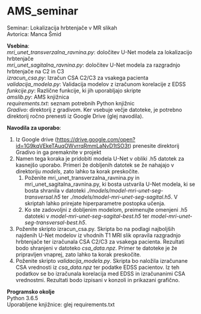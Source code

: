 # AMS_seminar
Seminar: Lokalizacija hrbtenjače v MR slikah  
Avtorica: Manca Šmid  

**Vsebina**:  
*mri_unet_transverzalna_ravnina.py*: določitev U-Net modela za lokalizacijo hrbtenjače  
*mri_unet_sagitalna_ravnina.py*: določitev U-Net modela za razgradnjo hrbtenjače na C2 in C3  
*izracun_csa.py*: Izračun CSA C2/C3 za vsakega pacienta  
*validacija_modela.py*: Validacija modelov z izračunom korelacije z EDSS  
*funkcije.py*: Različne funkcije, ki jih uporabljajo skripte  
*amslib.py*: AMS knjižnica  
*requirements.txt*: seznam potrebnih Python knjižnic  
*Gradivo*: direktorij z gradivom. Ker vsebuje večje datoteke, je potrebno direktorij ročno prenesti iz Google Drive (glej navodila).

**Navodila za uporabo**:
1. Iz Google drive (https://drive.google.com/open?id=1G9kqVEkeTAuqOWvrrqRmmLaNvD1tSO3t) prenesite direktorij Gradivo in ga premaknite v projekt
2. Namen tega koraka je pridobiti modela U-Net v obliki .h5 datotek za kasnejšo uporabo.
   Primeri že dobljenih datotek se že nahajajo v direktoriju *models*, zato lahko ta korak preskočite. 
   1. Poženite mri_unet_transverzalna_ravnina.py in mri_unet_sagitalna_ravnina.py, ki bosta ustvarila
        U-Net modela, ki se bosta shranila v datoteki *./models/model-mri-unet-seg-transversal.h5*
        ter *./models/model-mri-unet-seg-sagital.h5*. V skriptah lahko prirejate hiperparametre postopka učenja.  
   2. Ko ste zadovoljni z dobljenim modelom, preimenujte omenjeni .h5 datoteki v
        *model-mri-unet-seg-sagital-best.h5* ter *model-mri-unet-seg-transversal-best.h5*.
3. Poženite skripto izracun_csa.py. Skripta bo na podlagi najboljših najdenih U-Net modelov
   iz vhodnih T1 MRI slik opravila razgradnjo hrbtenjače ter izračunala CSA C2/C3
   za vsakega pacienta. Rezultati bodo shranjeni v datoteko *csa_data.npz*. Primer te datoteke
   je že pripravljen vnaprej, zato lahko ta korak preskočite.
4. Poženite skripto *validacija_modela.py*. Skripta bo naložila izračunane CSA vrednosti iz *csa_data.npz* ter podatke EDSS
   pacientov. Iz teh podatkov se bo izračunala korelacija med EDSS in izračunanimi CSA vrednostmi.
   Rezultati bodo izpisani v konzoli in prikazani grafično.
   
 **Programsko okolje**  
Python 3.6.5  
Uporabljene knjižnice: glej requirements.txt
